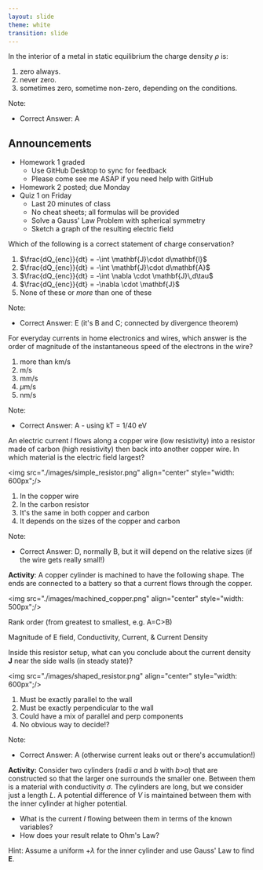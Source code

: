 ```yaml
---
layout: slide
theme: white
transition: slide
---
```



<section data-markdown>

In the interior of a metal in static equilibrium the charge density $\rho$ is:

1. zero always.
2. never zero.
3. sometimes zero, sometime non-zero, depending on the conditions.


Note:
* Correct Answer: A
</section>

<section data-markdown>

## Announcements

* Homework 1 graded
  * Use GitHub Desktop to sync for feedback
  * Please come see me ASAP if you need help with GitHub
* Homework 2 posted; due Monday
* Quiz 1 on Friday
  * Last 20 minutes of class
  * No cheat sheets; all formulas will be provided
  * Solve a Gauss' Law Problem with spherical symmetry
  * Sketch a graph of the resulting electric field

</section>

<section data-markdown>

Which of the following is a correct statement of charge conservation?

1. $\frac{dQ_{enc}}{dt} = -\int \mathbf{J}\cdot d\mathbf{l}$
2. $\frac{dQ_{enc}}{dt} = -\int \mathbf{J}\cdot d\mathbf{A}$
3. $\frac{dQ_{enc}}{dt} = -\int \nabla \cdot \mathbf{J}\,d\tau$
4. $\frac{dQ_{enc}}{dt} = -\nabla \cdot \mathbf{J}$
5. None of these or *more* than one of these

Note:
* Correct Answer: E (it's B and C; connected by divergence theorem)
</section>

<section data-markdown>

For everyday currents in home electronics and wires, which answer is the order of magnitude of the instantaneous speed of the electrons in the wire?

1. more than km/s
2. m/s
3. mm/s
4. $\mu$m/s
5. nm/s


Note:
* Correct Answer: A - using kT = 1/40 eV
</section>

<section data-markdown>

An electric current $I$ flows along a copper wire (low resistivity) into a resistor made of carbon (high resistivity) then back into another copper wire. In which material is the electric field largest?


<img src="./images/simple_resistor.png" align="center" style="width: 600px";/>

1. In the copper wire
2. In the carbon resistor
3. It's the same in both copper and carbon
4. It depends on the sizes of the copper and carbon

Note:
* Correct Answer: D, normally B, but it will depend on the relative sizes (if the wire gets really small!)

</section>

<section data-markdown>

**Activity**: A copper cylinder is machined to have the following shape.  The ends are connected to a battery so that a current flows through the copper.

<img src="./images/machined_copper.png" align="center" style="width: 500px";/>

Rank order (from greatest to smallest, e.g. A=C>B)

Magnitude of E field, Conductivity, Current, & Current Density


</section>

<section data-markdown>

Inside this resistor setup, what can you conclude about the current density $\mathbf{J}$ near the side walls (in steady state)?

<img src="./images/shaped_resistor.png" align="center" style="width: 600px";/>


1. Must be exactly parallel to the wall
2. Must be exactly perpendicular to the wall
3. Could have a mix of parallel and perp components
4. No obvious way to decide!?

Note:
* Correct Answer: A (otherwise current leaks out or there's accumulation!)

</section>

<section data-markdown>

**Activity:** Consider two cylinders (radii $a$ and $b$ with $b$>$a$) that are constructed so that the larger one surrounds the smaller one. Between them is a material with conductivity $\sigma$. The cylinders are long, but we consider just a length $L$. A potential difference of $V$ is maintained between them with the inner cylinder at higher potential.

* What is the current $I$ flowing between them in terms of the known variables?
* How does your result relate to Ohm's Law?

Hint: Assume a uniform $+\lambda$ for the inner cylinder and use Gauss' Law to find $\mathbf{E}$.

</section>
